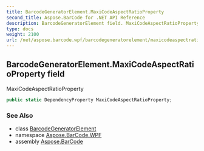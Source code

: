 ```yaml
---
title: BarcodeGeneratorElement.MaxiCodeAspectRatioProperty
second_title: Aspose.BarCode for .NET API Reference
description: BarcodeGeneratorElement field. MaxiCodeAspectRatioProperty
type: docs
weight: 2100
url: /net/aspose.barcode.wpf/barcodegeneratorelement/maxicodeaspectratioproperty/
---
```

## BarcodeGeneratorElement.MaxiCodeAspectRatioProperty field

MaxiCodeAspectRatioProperty

```csharp
public static DependencyProperty MaxiCodeAspectRatioProperty;
```

### See Also

* class [BarcodeGeneratorElement](../)
* namespace [Aspose.BarCode.WPF](../../barcodegeneratorelement/)
* assembly [Aspose.BarCode](../../../)


